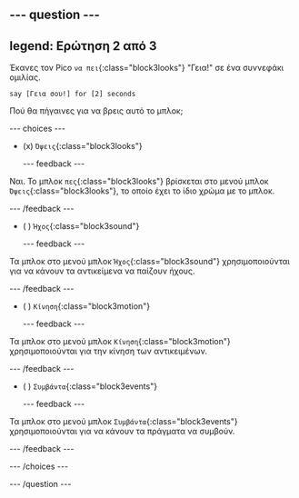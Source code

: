 
--- question ---
---
legend: Ερώτηση 2 από 3
---

Έκανες τον Pico `να πει`{:class="block3looks"} "Γεια!" σε ένα συννεφάκι ομιλίας.

```blocks3
say [Γεια σου!] for [2] seconds
```

Πού θα πήγαινες για να βρεις αυτό το μπλοκ;

--- choices ---

- (x) `Όψεις`{:class="block3looks"}

  --- feedback ---

Ναι. Το μπλοκ `πες`{:class="block3looks"} βρίσκεται στο μενού μπλοκ `Όψεις`{:class="block3looks"}, το οποίο έχει το ίδιο χρώμα με το μπλοκ.

  --- /feedback ---

- ( ) `Ήχος`{:class="block3sound"}

  --- feedback ---

Τα μπλοκ στο μενού μπλοκ `Ήχος`{:class="block3sound"} χρησιμοποιούνται για να κάνουν τα αντικείμενα να παίζουν ήχους.

  --- /feedback ---

- ( ) `Κίνηση`{:class="block3motion"}

  --- feedback ---

Τα μπλοκ στο μενού μπλοκ `Κίνηση`{:class="block3motion"} χρησιμοποιούνται για την κίνηση των αντικειμένων.

  --- /feedback ---

- ( ) `Συμβάντα`{:class="block3events"}

  --- feedback ---

Τα μπλοκ στο μενού μπλοκ `Συμβάντα`{:class="block3events"} χρησιμοποιούνται για να κάνουν τα πράγματα να συμβούν.

  --- /feedback ---

--- /choices ---

--- /question ---
